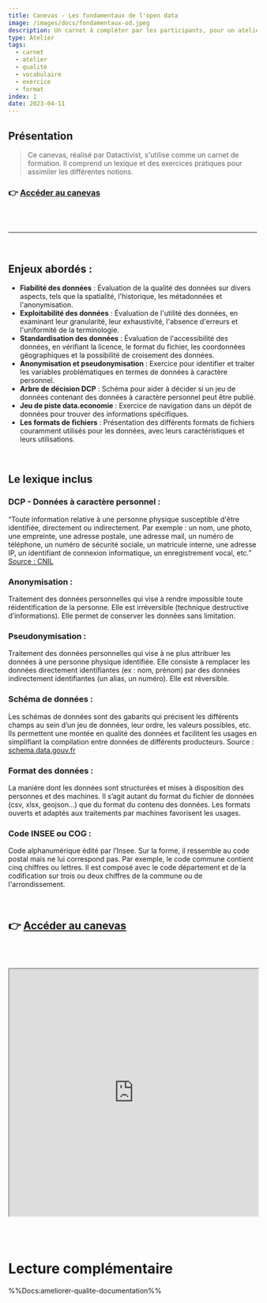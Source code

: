 ```yaml
---
title: Canevas - Les fondamentaux de l'open data
image: /images/docs/fondamentaux-od.jpeg
description: Un carnet à compléter par les participants, pour un atelier d'initiation à l'open data
type: Atelier
tags:
  - carnet
  - atelier
  - qualité
  - vocabulaire
  - exercice
  - format
index: 1
date: 2023-04-11
--- 
```


## Présentation

> Ce canevas, réalisé par Datactivist, s'utilise comme un carnet de formation. Il comprend un lexique et des exercices pratiques pour assimiler les différentes notions.

### 👉 [Accéder au canevas](https://docs.google.com/presentation/d/1UdpDZTeQ_PQpmCA3UqRHVwFDtvThGqfMcCwo7_XjO5k/preview?slide=id.g10eed7e4ff9_0_397)

<br></br>

---

<br/>

## Enjeux abordés :

- **Fiabilité des données** : Évaluation de la qualité des données sur divers aspects, tels que la spatialité, l'historique, les métadonnées et l'anonymisation.
- **Exploitabilité des données** : Évaluation de l'utilité des données, en examinant leur granularité, leur exhaustivité, l'absence d'erreurs et l'uniformité de la terminologie.
- **Standardisation des données** : Évaluation de l'accessibilité des données, en vérifiant la licence, le format du fichier, les coordonnées géographiques et la possibilité de croisement des données.
- **Anonymisation et pseudonymisation** : Exercice pour identifier et traiter les variables problématiques en termes de données à caractère personnel.
- **Arbre de décision DCP** : Schéma pour aider à décider si un jeu de données contenant des données à caractère personnel peut être publié.
- **Jeu de piste data.economie** : Exercice de navigation dans un dépôt de données pour trouver des informations spécifiques.
- **Les formats de fichiers** : Présentation des différents formats de fichiers couramment utilisés pour les données, avec leurs caractéristiques et leurs utilisations.

<br/>

## Le lexique inclus

### DCP - Données à caractère personnel : 

“Toute information relative à une personne physique susceptible d'être identifiée, directement ou indirectement. Par exemple : un nom, une photo, une empreinte, une adresse postale, une adresse mail, un numéro de téléphone, un numéro de sécurité sociale, un matricule interne, une adresse IP, un identifiant de connexion informatique, un enregistrement vocal, etc.” [Source : CNIL](https://www.cnil.fr/fr/cnil-direct/question/une-donnee-caractere-personnel-cest-quoi)

### Anonymisation : 

Traitement des données personnelles qui vise à rendre impossible toute réidentification de la personne. Elle est irréversible (technique destructive d’informations). Elle permet de conserver les données sans limitation.

### Pseudonymisation : 

Traitement des données personnelles qui vise à ne plus attribuer les données à une personne physique identifiée. Elle consiste à remplacer les données directement identifiantes (ex : nom, prénom) par des données indirectement identifiantes (un alias, un numéro). Elle est réversible.

### Schéma de données : 

Les schémas de données sont des gabarits qui précisent les différents champs au sein d’un jeu de données, leur ordre, les valeurs possibles, etc. Ils permettent une montée en qualité des données et facilitent les usages en simplifiant la compilation entre données de différents producteurs. Source : [schema.data.gouv.fr](https://schema.data.gouv.fr/apropos.html)

### Format des données : 

La manière dont les données sont structurées et mises à disposition des personnes et des machines. Il s’agit autant du format du fichier de données (csv, xlsx, geojson…) que du format du contenu des données. Les formats ouverts et adaptés aux traitements par machines favorisent les usages.

### Code INSEE ou COG : 

Code alphanumérique édité par l’Insee. Sur la forme, il ressemble au code postal mais ne lui correspond pas. Par exemple, le code commune contient cinq chiffres ou lettres. Il est composé avec le code département et de la codification sur trois ou deux chiffres de la commune ou de l'arrondissement.

<br/>

## 👉 [Accéder au canevas](https://docs.google.com/presentation/d/1UdpDZTeQ_PQpmCA3UqRHVwFDtvThGqfMcCwo7_XjO5k/preview?slide=id.g10eed7e4ff9_0_397)

<br></br>

<div class="responsiveIframe">
  <iframe
    width="100%"
    height="500"
    src="https://docs.google.com/presentation/d/1UdpDZTeQ_PQpmCA3UqRHVwFDtvThGqfMcCwo7_XjO5k/preview?slide=id.g10eed7e4ff9_0_397">
  </iframe>
</div>

<br></br>

# Lecture complémentaire

%%Docs:ameliorer-qualite-documentation%%
